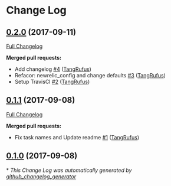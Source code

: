 # Change Log

## [0.2.0](https://github.com/TypistTech/trellis-newrelic-php/tree/0.2.0) (2017-09-11)
[Full Changelog](https://github.com/TypistTech/trellis-newrelic-php/compare/0.1.1...0.2.0)

**Merged pull requests:**

- Add changelog [\#4](https://github.com/TypistTech/trellis-newrelic-php/pull/4) ([TangRufus](https://github.com/TangRufus))
- Refacor: newrelic\_config and change defaults [\#3](https://github.com/TypistTech/trellis-newrelic-php/pull/3) ([TangRufus](https://github.com/TangRufus))
- Setup TravisCI [\#2](https://github.com/TypistTech/trellis-newrelic-php/pull/2) ([TangRufus](https://github.com/TangRufus))

## [0.1.1](https://github.com/TypistTech/trellis-newrelic-php/tree/0.1.1) (2017-09-08)
[Full Changelog](https://github.com/TypistTech/trellis-newrelic-php/compare/0.1.0...0.1.1)

**Merged pull requests:**

- Fix task names and Update readme [\#1](https://github.com/TypistTech/trellis-newrelic-php/pull/1) ([TangRufus](https://github.com/TangRufus))

## [0.1.0](https://github.com/TypistTech/trellis-newrelic-php/tree/0.1.0) (2017-09-08)


\* *This Change Log was automatically generated by [github_changelog_generator](https://github.com/skywinder/Github-Changelog-Generator)*